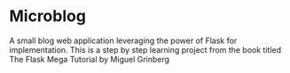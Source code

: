 # Microblog
A small blog web application leveraging the power of Flask for implementation. 
This is a step by step learning project from the book titled The Flask Mega Tutorial by Miguel Grinberg

